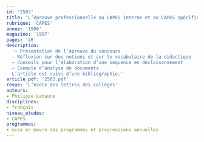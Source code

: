 ```yaml
---
id: '2503'
title: 'L’épreuve professionnelle au CAPES interne et au CAPES spécifique de lettres'
rubrique: 'CAPES'
annee: '1996'
magazine: '1997'
pages: '26'
description: 
  '– Présentation de l’épreuve du concours
  – Réflexion sur des notions et sur le vocabulaire de la didactique
  – Conseils pour l’élaboration d’une séquence en décloisonnement
  – Exemple d’analyse de documents
  L’article est suivi d’une bibliographie.'
article_pdf: '2503.pdf'
revue: 'L’école des lettres des collèges'
auteurs:
- Philippe Labaune
disciplines:
- français
niveau_etudes:
- CAPES
programmes:
- mise en œuvre des programmes et progressions annuelles
---
```

